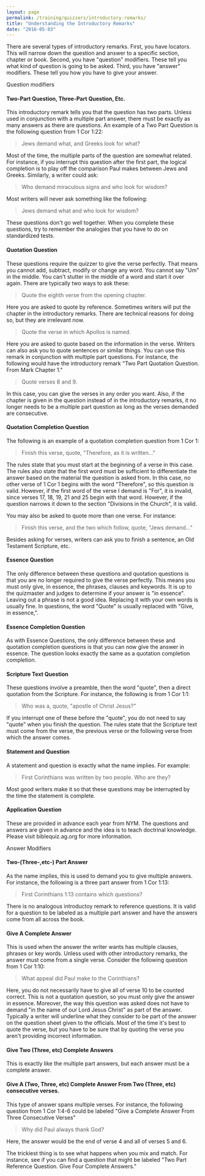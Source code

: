 ```yaml
---
layout: page
permalink: /training/quizzers/introductory-remarks/
title: "Understanding the Introductory Remarks"
date: "2016-05-03"
---
```


There are several types of introductory remarks. First, you have locators. This will narrow down the question and answer to a specific section, chapter or book. Second, you have "question" modifiers. These tell you what kind of question is going to be asked. Third, you have "answer" modifiers. These tell you how you have to give your answer.

Question modifiers

#### Two-Part Question, Three-Part Question, Etc.

This introductory remark tells you that the question has two parts. Unless used in conjunction with a multiple part answer, there must be exactly as many answers as there are questions. An example of a Two Part Question is the following question from 1 Cor 1:22:

> Jews demand what, and Greeks look for what?

Most of the time, the multiple parts of the question are somewhat related. For instance, if you interrupt this question after the first part, the logical completion is to play off the comparison Paul makes between Jews and Greeks. Similarly, a writer could ask:

> Who demand miraculous signs and who look for wisdom?

Most writers will never ask something like the following:

> Jews demand what and who look for wisdom?

These questions don't go well together. When you complete these questions, try to remember the analogies that you have to do on standardized tests.

#### Quotation Question

These questions require the quizzer to give the verse perfectly. That means you cannot add, subtract, modify or change any word. You cannot say "Um" in the middle. You can't stutter in the middle of a word and start it over again. There are typically two ways to ask these:

> Quote the eighth verse from the opening chapter.

Here you are asked to quote by reference. Sometimes writers will put the chapter in the introductory remarks. There are technical reasons for doing so, but they are irrelevant now.

> Quote the verse in which Apollos is named.

Here you are asked to quote based on the information in the verse. Writers can also ask you to quote sentences or similar things. You can use this remark in conjunction with multiple part questions. For instance, the following would have the introductory remark "Two Part Quotation Question. From Mark Chapter 1."

> Quote verses 8 and 9.

In this case, you can give the verses in any order you want. Also, if the chapter is given in the question instead of in the introductory remarks, it no longer needs to be a multiple part question as long as the verses demanded are consecutive.

#### Quotation Completion Question

The following is an example of a quotation completion question from 1 Cor 1:

> Finish this verse, quote, "Therefore, as it is written..."

The rules state that you must start at the beginning of a verse in this case. The rules also state that the first word must be sufficient to differentiate the answer based on the material the question is asked from. In this case, no other verse of 1 Cor 1 begins with the word "Therefore", so this question is valid. However, if the first word of the verse I demand is "For", it is invalid, since verses 17, 18, 19, 21 and 25 begin with that word. However, if the question narrows it down to the section "Divisions in the Church", it is valid.

You may also be asked to quote more than one verse. For instance:

> Finish this verse, and the two which follow, quote, "Jews demand..."

Besides asking for verses, writers can ask you to finish a sentence, an Old Testament Scripture, etc.

#### Essence Question

The only difference between these questions and quotation questions is that you are no longer required to give the verse perfectly. This means you must only give, in essence, the phrases, clauses and keywords. It is up to the quizmaster and judges to determine if your answer is "in essence". Leaving out a phrase is not a good idea. Replacing it with your own words is usually fine. In questions, the word "Quote" is usually replaced with "Give, in essence,".

#### Essence Completion Question

As with Essence Questions, the only difference between these and quotation completion questions is that you can now give the answer in essence. The question looks exactly the same as a quotation completion completion.

#### Scripture Text Question

These questions involve a preamble, then the word "quote", then a direct quotation from the Scripture. For instance, the following is from 1 Cor 1:1:

> Who was a, quote, "apostle of Christ Jesus?"

If you interrupt one of these before the "quote", you do not need to say "quote" when you finish the question. The rules state that the Scripture text must come from the verse, the previous verse or the following verse from which the answer comes.

#### Statement and Question

A statement and question is exactly what the name implies. For example:

> First Corinthians was written by two people. Who are they?

Most good writers make it so that these questions may be interrupted by the time the statement is complete.

#### Application Question

These are provided in advance each year from NYM. The questions and answers are given in advance and the idea is to teach doctrinal knowledge. Please visit biblequiz.ag.org for more information.

Answer Modifiers

#### Two-(Three-,etc-) Part Answer

As the name implies, this is used to demand you to give multiple answers. For instance, the following is a three part answer from 1 Cor 1:13:

> First Corinthians 1:13 contains which questions?

There is no analogous introductoy remark to reference questions. It is valid for a question to be labeled as a multiple part answer and have the answers come from all across the book.

#### Give A Complete Answer

This is used when the answer the writer wants has multiple clauses, phrases or key words. Unless used with other introductory remarks, the answer must come from a single verse. Consider the following question from 1 Cor 1:10:

> What appeal did Paul make to the Corinthians?

Here, you do not necessarily have to give all of verse 10 to be counted correct. This is not a quotation question, so you must only give the answer in essence. Moreover, the way this question was asked does not have to demand "in the name of our Lord Jesus Christ" as part of the answer. Typically a writer will underline what they consider to be part of the answer on the question sheet given to the officials. Most of the time it's best to quote the verse, but you have to be sure that by quoting the verse you aren't providing incorrect information.

#### Give Two (Three, etc) Complete Answers

This is exactly like the multiple part answers, but each answer must be a complete answer.

#### Give A (Two, Three, etc) Complete Answer From Two (Three, etc) consecutive verses.

This type of answer spans multiple verses. For instance, the following question from 1 Cor 1:4-6 could be labeled "Give a Complete Answer From Three Consecutive Verses"

> Why did Paul always thank God?

Here, the answer would be the end of verse 4 and all of verses 5 and 6.

The trickiest thing is to see what happens when you mix and match. For instance, see if you can find a question that might be labeled "Two Part Reference Question. Give Four Complete Answers."

